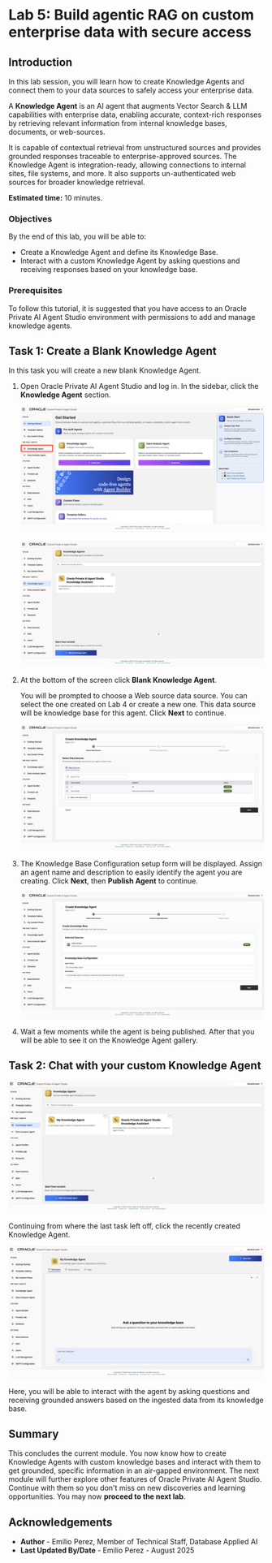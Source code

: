 # Lab 5: Build agentic RAG on custom enterprise data with secure access

## Introduction

In this lab session, you will learn how to create Knowledge Agents and connect them to your data sources to safely access your enterprise data.

A **Knowledge Agent** is an AI agent that augments Vector Search & LLM capabilities with enterprise data, enabling accurate, context-rich responses by retrieving relevant information from internal knowledge bases, documents, or web-sources.

It is capable of contextual retrieval from unstructured sources and provides grounded responses traceable to enterprise-approved sources. The Knowledge Agent is integration-ready, allowing connections to internal sites, file systems, and more. It also supports un-authenticated web sources for broader knowledge retrieval.

**Estimated time:** 10 minutes.

### Objectives

By the end of this lab, you will be able to:

- Create a Knowledge Agent and define its Knowledge Base.
- Interact with a custom Knowledge Agent by asking questions and receiving responses based on your knowledge base.

### Prerequisites

To follow this tutorial, it is suggested that you have access to an Oracle Private AI Agent Studio environment with permissions to add and manage knowledge agents.

## Task 1: Create a Blank Knowledge Agent

In this task you will create a new blank Knowledge Agent.

1. Open Oracle Private AI Agent Studio and log in. In the sidebar, click the **Knowledge Agent** section.

    ![Main dashboard of Oracle Private AI Agent Studio with the left navigation panel expanded. The Knowledge Agent option under the Pre-built Agents section is highlighted, and the Get Started page is displayed with pre-built agent options and a quick start guide on the right.](images/left_panel.png)

    ![Knowledge Agents screen displaying a search bar and a card for the Oracle Private AI Agent Studio Knowledge Assistant, which is described as a knowledge base consisting of documentation for Oracle Private AI Agent Studio. A button for creating a blank knowledge agent from scratch appears at the bottom.](images/knowledge_agent.png)

2. At the bottom of the screen click **Blank Knowledge Agent**.

    You will be prompted to choose a Web source data source. You can select the one created on Lab 4 or create a new one. This data source will be knowledge base for this agent. Click **Next** to continue.

    ![Create Knowledge Agent screen showing step 1 of 3, with options to select data sources for the agent to learn from. The Web Sources table lists available sources by name, endpoint, and status, and includes a button to add a new web source. 'Next' and 'Cancel' buttons appear at the bottom of the screen.](images/kbase_config.png)

3. The Knowledge Base Configuration setup form will be displayed. Assign an agent name and description to easily identify the agent you are creating. Click **Next**, then **Publish Agent** to continue.

    ![Create Knowledge Agent screen showing step 2 of 3, with options to create the knowledge base with selected sources, a visible data source selection and a Knowledge Base configuration form with fields for agent name and description. 'Next' and 'Previous' buttons appear at the bottom of the screen.](images/kagent_config.png)

4. Wait a few moments while the agent is being published. After that you will be able to see it on the Knowledge Agent gallery.

## Task 2: Chat with your custom Knowledge Agent

![Knowledge Agents gallery screen showing two cards: one for 'My Knowledge Agent' trained on selected documentation, and another for 'Oracle Private AI Agent Studio Knowledge Assistant' based on documentation for Oracle Private AI Agent Studio. The screen also includes a search bar and a button to create a blank knowledge agent from scratch.](images/kagent_gallery.png)

Continuing from where the last task left off, click the recently created Knowledge Agent.

![Knowledge Base Chat screen for 'My Knowledge Agent' with tabs for messages, chat history, and help. The main chat area displays the prompt 'Ask a question to your knowledge base' with a message input field at the bottom containing 'How can I help you?'.](images/kagent_chat.png)

Here, you will be able to interact with the agent by asking questions and receiving grounded answers based on the ingested data from its knowledge base.

## Summary

This concludes the current module. You now know how to create Knowledge Agents with custom knowledge bases and interact with them to get grounded, specific information in an air-gapped environment. The next module will further explore other features of Oracle Private AI Agent Studio. Continue with them so you don't miss on new discoveries and learning opportunities. You may now **proceed to the next lab**.

## Acknowledgements

- **Author** - Emilio Perez, Member of Technical Staff, Database Applied AI
- **Last Updated By/Date** - Emilio Perez - August 2025
